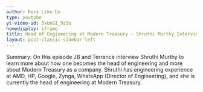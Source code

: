 ```yaml
---
author: Devs Like Us
type: youtube
yt-video-id: 5xUnGI_9z5o
homedisplay: iframe
title: Head of Engineering at Modern Treasury - Shruthi Murthy Interview
layout: post-classic-sidebar-left 
---
```

Summary: On this episode  JB and Terrence interview Shruthi Murthy  to learn more about how one becomes the head of engineering and more about Modern Treasury as a company. Shruthi has engineering experience at AMD, HP, Google, Zynga, WhatsApp (Director of Engineering), and she is currently the head of engineering at Modern Treasury.
